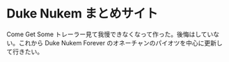 Duke Nukem まとめサイト
=======================

Come Get Some トレーラー見て我慢できなくなって作った。後悔はしていない。これから Duke Nukem Forever のオネーチャンのパイオツを中心に更新して行きたい。
